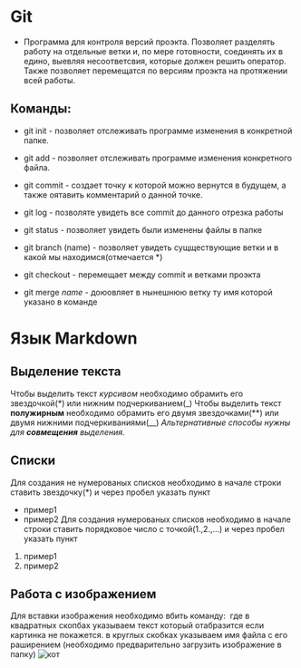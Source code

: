 # Git 
- Программа для контроля версий проэкта. Позволяет разделять работу на отдельные ветки и, по мере готовности, соединять их в едино, выевляя несоответсвия, которые должен решить оператор. Также позволяет перемещатся по версиям проэкта на протяжении всей работы.
 
## Команды:
* git init - позволяет отслеживать программе изменения в конкретной папке.

* git add - позволяет отслеживать программе изменения конкретного файла.

* git commit - создает точку к которой можно вернутся в будущем, а также оятавить комментарий о данной точке.

* git log - позволяте увидеть все commit до данного отрезка работы
 
* git status - позволяет увидеть были изменены файлы в папке

* git branch (name) - позволяет увидеть сущществующие ветки и в какой мы находимся(отмечается *)

* git checkout - перемещает между commit и ветками проэкта

* git merge _name_ - доюовляет в нынешнюю ветку ту имя которой указано в команде

# Язык Markdown

## Выделение текста
Чтобы выделить текст *курсивом* необходимо обрамить его звездочкой(*) или нижним подчеркиванием(_)
Чтобы выделить текст **полужирным** необходимо обрамить его двумя звездочками(**) или двумя нижними подчеркиваниями(__)
*Альтернативные способы нужны для __совмещения__ выделения.*

## Списки
Для создания не нумерованых списков необходимо в начале строки ставить звездочку(*) и через пробел указать пункт
* пример1
* пример2
Для создания нумерованых списков необходимо в начале строки ставить порядковое число с точкой(1.,2.,...) и через пробел указать пункт
1. пример1
2. пример2
## Работа с изображением

Для вставки изображения необходимо вбить команду:
![]()
где в квадратных скопбах указываем текст который отабразится если картинка не покажется. в круглых скобках указываем имя файла с его раширением (необходимо предварительно загрузить изображение в папку)
![кот](cat.jpg)
